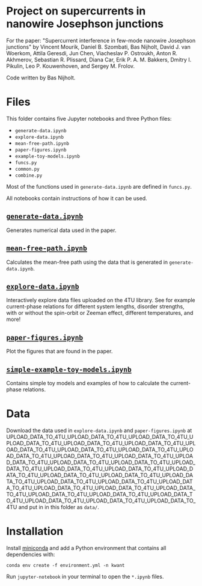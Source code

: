 # Project on supercurrents in nanowire Josephson junctions
For the paper: "Supercurrent interference in few-mode nanowire Josephson junctions"
by Vincent Mourik, Daniel B. Szombati, Bas Nijholt, David J. van Woerkom,
Attila Geresdi, Jun Chen, Viacheslav P. Ostroukh, Anton R. Akhmerov,
Sebastian R. Plissard, Diana Car, Erik P. A. M. Bakkers, Dmitry I. Pikulin,
Leo P. Kouwenhoven, and Sergey M. Frolov.

Code written by Bas Nijholt.


# Files
This folder contains five Jupyter notebooks and three Python files:
* `generate-data.ipynb`
* `explore-data.ipynb`
* `mean-free-path.ipynb`
* `paper-figures.ipynb`
* `example-toy-models.ipynb`
* `funcs.py`
* `common.py`
* `combine.py`

Most of the functions used in `generate-data.ipynb` are defined in `funcs.py`.

All notebooks contain instructions of how it can be used.

## [`generate-data.ipynb`](generate-data.ipynb)
Generates numerical data used in the paper.

## [`mean-free-path.ipynb`](mean-free-path.ipynb)
Calculates the mean-free path using the data that is generated in `generate-data.ipynb`.

## [`explore-data.ipynb`](explore-data.ipynb)
Interactively explore data files uploaded on the 4TU library. See for example
current-phase relations for different system lengths, disorder strengths, with
or without the spin-orbit or Zeeman effect, different temperatures, and more!

## [`paper-figures.ipynb`](paper-figures.ipynb)
Plot the figures that are found in the paper.

## [`simple-example-toy-models.ipynb`](simple-example-toy-models.ipynb)
Contains simple toy models and examples of how to calculate the current-phase relations.


# Data
Download the data used in `explore-data.ipynb` and `paper-figures.ipynb` at UPLOAD_DATA_TO_4TU_UPLOAD_DATA_TO_4TU_UPLOAD_DATA_TO_4TU_UPLOAD_DATA_TO_4TU_UPLOAD_DATA_TO_4TU_UPLOAD_DATA_TO_4TU_UPLOAD_DATA_TO_4TU_UPLOAD_DATA_TO_4TU_UPLOAD_DATA_TO_4TU_UPLOAD_DATA_TO_4TU_UPLOAD_DATA_TO_4TU_UPLOAD_DATA_TO_4TU_UPLOAD_DATA_TO_4TU_UPLOAD_DATA_TO_4TU_UPLOAD_DATA_TO_4TU_UPLOAD_DATA_TO_4TU_UPLOAD_DATA_TO_4TU_UPLOAD_DATA_TO_4TU_UPLOAD_DATA_TO_4TU_UPLOAD_DATA_TO_4TU_UPLOAD_DATA_TO_4TU_UPLOAD_DATA_TO_4TU_UPLOAD_DATA_TO_4TU_UPLOAD_DATA_TO_4TU_UPLOAD_DATA_TO_4TU_UPLOAD_DATA_TO_4TU_UPLOAD_DATA_TO_4TU_UPLOAD_DATA_TO_4TU_UPLOAD_DATA_TO_4TU_UPLOAD_DATA_TO_4TU_UPLOAD_DATA_TO_4TU_UPLOAD_DATA_TO_4TU_UPLOAD_DATA_TO_4TU_UPLOAD_DATA_TO_4TU and put in in this folder as `data/`.


# Installation
Install [miniconda](https://conda.io/miniconda.html) and add a Python 
environment that contains all dependencies with:

```
conda env create -f environment.yml -n kwant
```

Run `jupyter-notebook` in your terminal to open the `*.ipynb` files.
